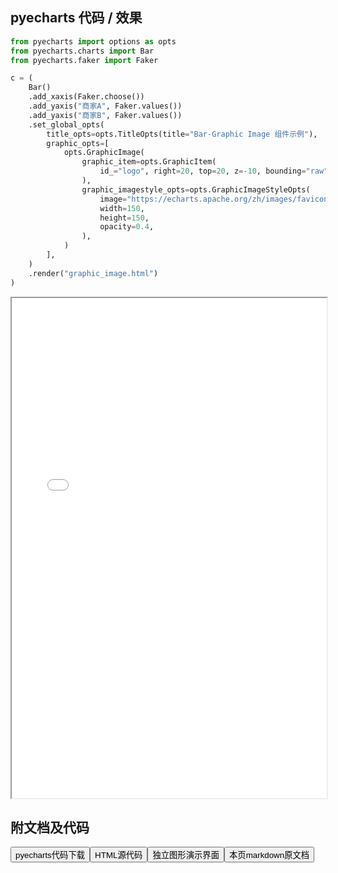 
## pyecharts 代码 / 效果

```python
from pyecharts import options as opts
from pyecharts.charts import Bar
from pyecharts.faker import Faker

c = (
    Bar()
    .add_xaxis(Faker.choose())
    .add_yaxis("商家A", Faker.values())
    .add_yaxis("商家B", Faker.values())
    .set_global_opts(
        title_opts=opts.TitleOpts(title="Bar-Graphic Image 组件示例"),
        graphic_opts=[
            opts.GraphicImage(
                graphic_item=opts.GraphicItem(
                    id_="logo", right=20, top=20, z=-10, bounding="raw", origin=[75, 75]
                ),
                graphic_imagestyle_opts=opts.GraphicImageStyleOpts(
                    image="https://echarts.apache.org/zh/images/favicon.png",
                    width=150,
                    height=150,
                    opacity=0.4,
                ),
            )
        ],
    )
    .render("graphic_image.html")
)

```

<iframe width="100%" height="800px" src="/pyecharts/Graphic/graphic_image.html"></iframe>

## 附文档及代码

<a href="https://cdn.jsdelivr.net/gh/wfy-belief/python/docs/pyecharts/Graphic/graphic_image.py"><button class="mybutton">pyecharts代码下载</button></a><a href="https://cdn.jsdelivr.net/gh/wfy-belief/python/docs/pyecharts/Graphic/graphic_image.html"><button class="mybutton">HTML源代码</button></a><a href="https://python.wfyblog.cn/pyecharts/Graphic/graphic_image.html"><button class="mybutton">独立图形演示界面</button></a><a href="https://cdn.jsdelivr.net/gh/wfy-belief/python/docs/pyecharts/Graphic/graphic_image.md"><button class="mybutton">本页markdown原文档</button></a>